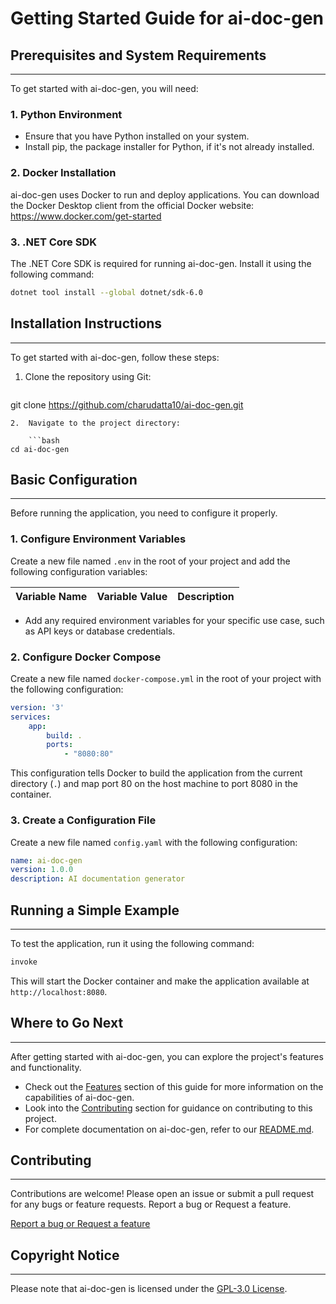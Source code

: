 # Getting Started Guide for ai-doc-gen

## Prerequisites and System Requirements
---------------

To get started with ai-doc-gen, you will need:

### 1. Python Environment

*   Ensure that you have Python installed on your system.
*   Install pip, the package installer for Python, if it's not already installed.

### 2. Docker Installation

ai-doc-gen uses Docker to run and deploy applications. You can download the Docker Desktop client from the official Docker website: <https://www.docker.com/get-started>

### 3. .NET Core SDK

The .NET Core SDK is required for running ai-doc-gen. Install it using the following command:

```bash
dotnet tool install --global dotnet/sdk-6.0
```

## Installation Instructions
------------------------

To get started with ai-doc-gen, follow these steps:

1.  Clone the repository using Git:

    ```bash
git clone https://github.com/charudatta10/ai-doc-gen.git
```
2.  Navigate to the project directory:

    ```bash
cd ai-doc-gen
```

## Basic Configuration
--------------------

Before running the application, you need to configure it properly.

### 1. Configure Environment Variables

Create a new file named `.env` in the root of your project and add the following configuration variables:

| Variable Name | Variable Value | Description |
| --- | --- | --- |

*   Add any required environment variables for your specific use case, such as API keys or database credentials.

### 2. Configure Docker Compose

Create a new file named `docker-compose.yml` in the root of your project with the following configuration:

```yml
version: '3'
services:
    app:
        build: .
        ports:
            - "8080:80"
```

This configuration tells Docker to build the application from the current directory (`.`) and map port 80 on the host machine to port 8080 in the container.

### 3. Create a Configuration File

Create a new file named `config.yaml` with the following configuration:

```yml
name: ai-doc-gen
version: 1.0.0
description: AI documentation generator
```

## Running a Simple Example
-------------------------

To test the application, run it using the following command:

```bash
invoke
```

This will start the Docker container and make the application available at `http://localhost:8080`.

## Where to Go Next
------------------

After getting started with ai-doc-gen, you can explore the project's features and functionality.

*   Check out the [Features](#features) section of this guide for more information on the capabilities of ai-doc-gen.
*   Look into the [Contributing](#contributing) section for guidance on contributing to this project.
*   For complete documentation on ai-doc-gen, refer to our [README.md](https://github.com/charudatta10/ai-doc-gen/blob/main/README.md).

## Contributing
------------

Contributions are welcome! Please open an issue or submit a pull request for any bugs or feature requests. Report a bug or Request a feature.

[Report a bug or Request a feature](https://github.com/charudatta10/ai-doc-gen/issues)

## Copyright Notice
-----------------

Please note that ai-doc-gen is licensed under the [GPL-3.0 License](https://github.com/charudatta10/ai-doc-gen/blob/main/LICENSE.md).